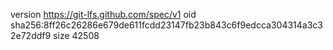 version https://git-lfs.github.com/spec/v1
oid sha256:8ff26c26286e679de611fcdd23147fb23b843c6f9edcca304314a3c32e72ddf9
size 42508
